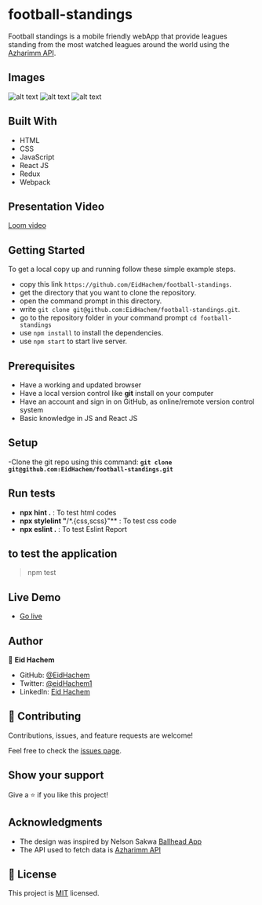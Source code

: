 # football-standings

Football standings is a mobile friendly webApp that provide leagues standing from the most watched leagues around the world using the [Azharimm API](https://github.com/azharimm/football-standings-api).

## Images

![alt text](https://i.postimg.cc/kXFdCZsQ/FS-details-Page.png)
![alt text](https://i.postimg.cc/LshdzspD/FS-home-Page.png)
![alt text](https://i.postimg.cc/cLFygnV6/FS-leagues-Page.png)

## Built With

- HTML
- CSS
- JavaScript
- React JS
- Redux
- Webpack

## Presentation Video

[Loom video](https://www.loom.com/share/d9c10a5db03b4d8a84ed900c333ccb58)

## Getting Started

To get a local copy up and running follow these simple example steps.

- copy this link `https://github.com/EidHachem/football-standings`.
- get the directory that you want to clone the repository.
- open the command prompt in this directory.
- write `git clone git@github.com:EidHachem/football-standings.git`.
- go to the repository folder in your command prompt `cd football-standings`
- use `npm install` to install the dependencies.
- use `npm start` to start live server.

## Prerequisites

- Have a working and updated browser
- Have a local version control like **git** install on your computer
- Have an account and sign in on GitHub, as online/remote version control system
- Basic knowledge in JS and React JS

## Setup

-Clone the git repo using this command: **`git clone git@github.com:EidHachem/football-standings.git`**

## Run tests

- **npx hint .** : To test html codes
- **npx stylelint "**/\*.{css,scss}"\*\* : To test css code
- **npx eslint .** : To test Eslint Report

## to test the application

> npm test

## Live Demo

- [Go live](https://transcendent-mermaid-0b3840.netlify.app/)

## Author

👤 **Eid Hachem**

- GitHub: [@EidHachem](https://github.com/EidHachem)
- Twitter: [@eidHachem1](https://twitter.com/@eidHachem1)
- LinkedIn: [Eid Hachem](https://www.linkedin.com/in/eid-hachem/)

## 🤝 Contributing

Contributions, issues, and feature requests are welcome!

Feel free to check the [issues page](../../issues/).

## Show your support

Give a ⭐️ if you like this project!

## Acknowledgments

- The design was inspired by Nelson Sakwa [Ballhead App](https://www.behance.net/gallery/31579789/Ballhead-App-%28Free-PSDs%29)
- The API used to fetch data is [Azharimm API](https://github.com/azharimm/football-standings-api)

## 📝 License

This project is [MIT](./MIT.md) licensed.
